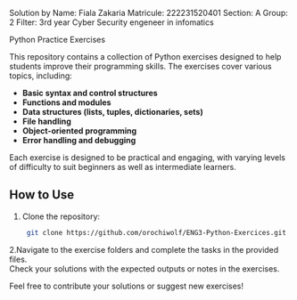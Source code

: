 Solution by
Name: Fiala Zakaria
Matricule: 222231520401
Section: A
Group: 2
Filter: 3rd year Cyber Security engeneer in infomatics


Python Practice Exercises

This repository contains a collection of Python exercises designed to help students improve their programming skills. The exercises cover various topics, including:

- **Basic syntax and control structures**
- **Functions and modules**
- **Data structures (lists, tuples, dictionaries, sets)**
- **File handling**
- **Object-oriented programming**
- **Error handling and debugging**

Each exercise is designed to be practical and engaging, with varying levels of difficulty to suit beginners as well as intermediate learners.

## How to Use

1. Clone the repository:
   ```bash
    git clone https://github.com/orochiwolf/ENG3-Python-Exercices.git
   ```
2.Navigate to the exercise folders and complete the tasks in the provided files.  
Check your solutions with the expected outputs or notes in the exercises.  

Feel free to contribute your solutions or suggest new exercises!
